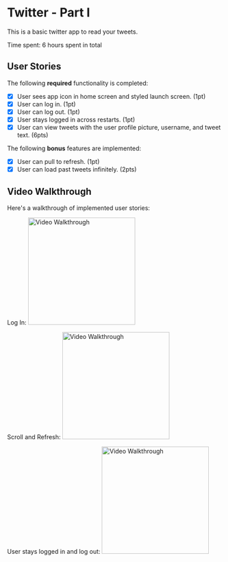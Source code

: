 # Twitter - Part I

This is a basic twitter app to read your tweets.

Time spent: 6 hours spent in total

## User Stories

The following **required** functionality is completed:

- [X] User sees app icon in home screen and styled launch screen. (1pt)
- [X] User can log in. (1pt)
- [X] User can log out. (1pt)
- [X] User stays logged in across restarts. (1pt)
- [X] User can view tweets with the user profile picture, username, and tweet text. (6pts)

The following **bonus** features are implemented:

- [X] User can pull to refresh. (1pt)
- [X] User can load past tweets infinitely. (2pts)

## Video Walkthrough

Here's a walkthrough of implemented user stories:

Log In: 
<img src='https://imgur.com/8BGO0rk.gif' title='Video Walkthrough' width='250' alt='Video Walkthrough' />

Scroll and Refresh:
<img src='https://user-images.githubusercontent.com/59743056/135016479-cbed8910-e71c-471f-b3d6-6eadd83535bc.gif' title='Video Walkthrough' width='250' alt='Video Walkthrough' />

User stays logged in and log out:
<img src='https://user-images.githubusercontent.com/59743056/135016562-09d08337-0c77-458f-b1d0-4ed30856a885.gif' title='Video Walkthrough' width='250' alt='Video Walkthrough' />
